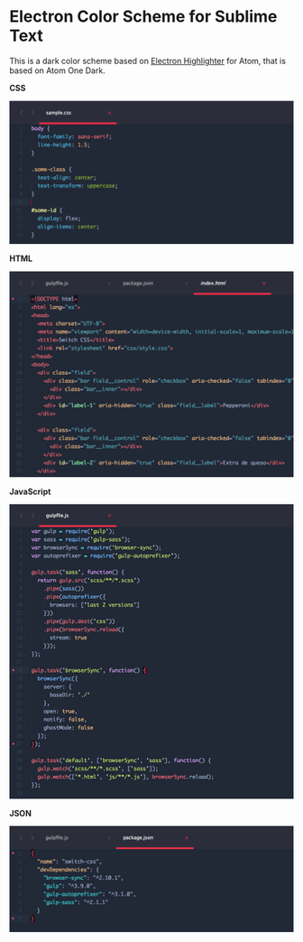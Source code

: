 # Electron Color Scheme for Sublime Text

This is a dark color scheme based on [Electron Highlighter](https://atom.io/themes/electron-highlighter-syntax) for Atom, that is based on Atom One Dark.



**CSS**

![CSS syntax](https://raw.githubusercontent.com/kcmr/electron-theme/master/screenshots/css.png)



**HTML**

![HTML syntax](https://raw.githubusercontent.com/kcmr/electron-theme/master/screenshots/html.png)



**JavaScript**

![JavaScript Syntax](https://raw.githubusercontent.com/kcmr/electron-theme/master/screenshots/javascript.png)



**JSON**

![JSON syntax](https://raw.githubusercontent.com/kcmr/electron-theme/master/screenshots/json.png)

